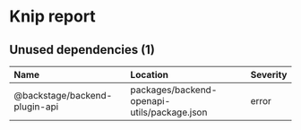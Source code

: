 # Knip report

## Unused dependencies (1)

| Name                          | Location     | Severity |
| :---------------------------- | :----------- | :------- |
| @backstage/backend-plugin-api | packages/backend-openapi-utils/package.json | error    |

